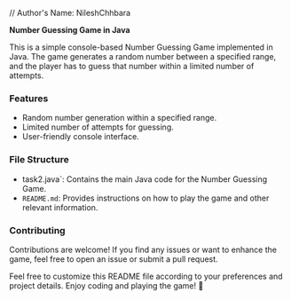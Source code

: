// Author's Name: NileshChhbara



**Number Guessing Game in Java**

This is a simple console-based Number Guessing Game implemented in Java. The game generates a random number between a specified range, and the player has to guess that number within a limited number of attempts.


### Features

- Random number generation within a specified range.
- Limited number of attempts for guessing.
- User-friendly console interface.

### File Structure

- task2.java`: Contains the main Java code for the Number Guessing Game.
- `README.md`: Provides instructions on how to play the game and other relevant information.

### Contributing

Contributions are welcome! If you find any issues or want to enhance the game, feel free to open an issue or submit a pull request.

Feel free to customize this README file according to your preferences and project details. Enjoy coding and playing the game! 🚀
